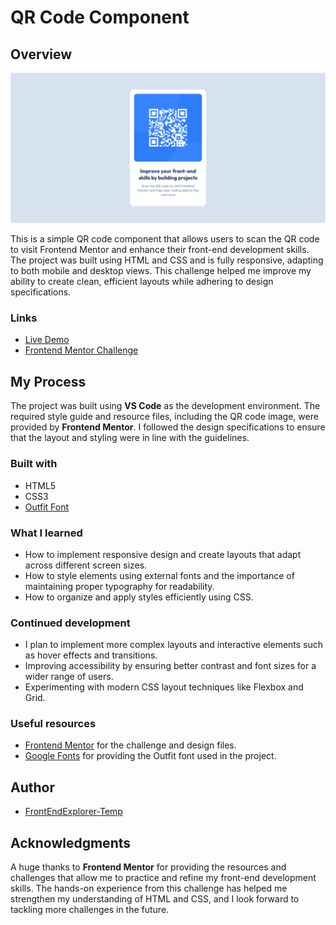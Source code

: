 # QR Code Component

## Overview

![Screenshot](./preview.png)

This is a simple QR code component that allows users to scan the QR code to visit Frontend Mentor and enhance their front-end development skills. The project was built using HTML and CSS and is fully responsive, adapting to both mobile and desktop views. This challenge helped me improve my ability to create clean, efficient layouts while adhering to design specifications.

### Links

- [Live Demo](https://frontendexplorer-temp.github.io/QR-Code-Component/) 
- [Frontend Mentor Challenge](https://www.frontendmentor.io/challenges/qr-code-component-iux_sD5N)

## My Process

The project was built using **VS Code** as the development environment. The required style guide and resource files, including the QR code image, were provided by **Frontend Mentor**. I followed the design specifications to ensure that the layout and styling were in line with the guidelines.

### Built with

- HTML5
- CSS3
- [Outfit Font](https://fonts.google.com/specimen/Outfit)

### What I learned

- How to implement responsive design and create layouts that adapt across different screen sizes.
- How to style elements using external fonts and the importance of maintaining proper typography for readability.
- How to organize and apply styles efficiently using CSS.

### Continued development

- I plan to implement more complex layouts and interactive elements such as hover effects and transitions.
- Improving accessibility by ensuring better contrast and font sizes for a wider range of users.
- Experimenting with modern CSS layout techniques like Flexbox and Grid.

### Useful resources

- [Frontend Mentor](https://www.frontendmentor.io) for the challenge and design files.
- [Google Fonts](https://fonts.google.com) for providing the Outfit font used in the project.

## Author

- [FrontEndExplorer-Temp](https://github.com/FrontEndExplorer-Temp)

## Acknowledgments

A huge thanks to **Frontend Mentor** for providing the resources and challenges that allow me to practice and refine my front-end development skills. The hands-on experience from this challenge has helped me strengthen my understanding of HTML and CSS, and I look forward to tackling more challenges in the future.
